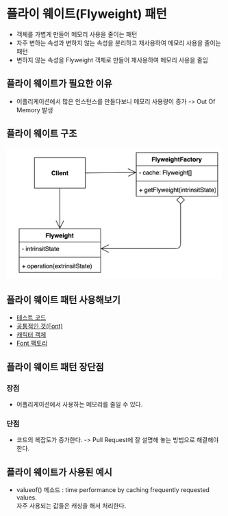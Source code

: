 # 플라이 웨이트(Flyweight) 패턴
- 객체를 가볍게 만들어 메모리 사용을 줄이는 패턴
- 자주 변하는 속성과 변하지 않는 속성을 분리하고 재사용하여 메모리 사용을 줄이는 패턴
- 변하지 않는 속성을 Flyweight  객체로 만들어 재사용하여 메모리 사용을 줄임

## 플라이 웨이트가 필요한 이유
- 어플리케이션에서 많은 인스턴스를 만들다보니 메모리 사용량이 증가 -> Out Of Memory 발생

## 플라이 웨이트 구조
![Flyweight.png](Flyweight.png)

## 플라이 웨이트 패턴 사용해보기
- [테스트 코드](..%2F..%2F..%2F..%2F..%2F..%2F..%2Ftest%2Fjava%2Fcom%2Fkibong%2Fdesignpatternsstudy%2Fstructural_patterns%2Fflyweight%2FFlyweightTest.java)
- [공통적인 것(Font)](simple%2FFont.java)
- [캐릭터 객체](simple%2FCharacter.java)
- [Font 팩토리](simple%2FFontFactory.java)

## 플라이 웨이트 패턴 장단점
### 장점
- 어플리케이션에서 사용하는 메모리를 줄일 수 있다. 
### 단점
- 코드의 복잡도가 증가한다. -> Pull Request에 잘 설명해 놓는 방법으로 해결해야한다.

## 플라이 웨이트가 사용된 예시
- valueof() 메소드 : time performance by caching frequently requested values.  
자주 사용되는 값들은 캐싱을 해서 처리한다.